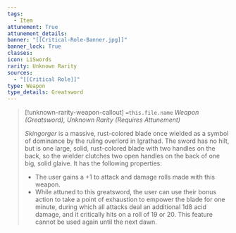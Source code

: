 ```yaml
---
tags:
  - Item
attunement: True
attunement_details: 
banner: "[[Critical-Role-Banner.jpg]]"
banner_lock: True
classes:
icon: LiSwords
rarity: Unknown Rarity
sources:
  - "[[Critical Role]]"
type: Weapon
type_details: Greatsword
---
```

>[!unknown-rarity-weapon-callout] `=this.file.name`
>*Weapon (Greatsword), Unknown Rarity (Requires Attunement)*
>
>*Skingorger* is a massive, rust-colored blade once wielded as a symbol of dominance by the ruling overlord in Igrathad. The sword has no hilt, but is one large, solid, rust-colored blade with two handles on the back, so the wielder clutches two open handles on the back of one big, solid glaive. It has the following properties:
>
>* The user gains a +1 to attack and damage rolls made with this weapon.
>* While attuned to this greatsword, the user can use their bonus action to take a point of exhaustion to empower the blade for one minute, during which all attacks deal an additional 1d8 acid damage, and it critically hits on a roll of 19 or 20. This feature cannot be used again until the next dawn.
>
>
